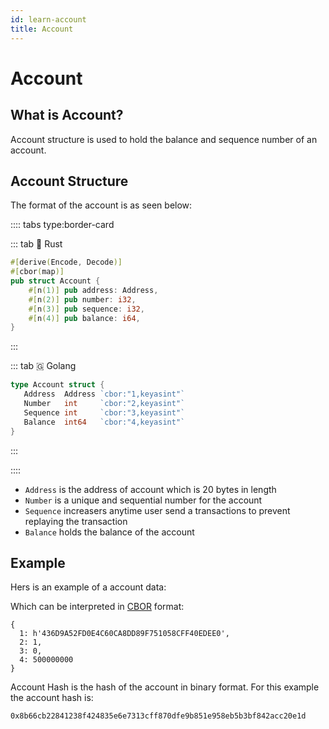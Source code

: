 ```yaml
---
id: learn-account
title: Account
---
```


# Account

## What is Account?

Account structure is used to hold the balance and sequence number of an account.

## Account Structure

The format of the account is as seen below:

:::: tabs type:border-card

::: tab 🦀 Rust

```rust
#[derive(Encode, Decode)]
#[cbor(map)]
pub struct Account {
    #[n(1)] pub address: Address,
    #[n(2)] pub number: i32,
    #[n(3)] pub sequence: i32,
    #[n(4)] pub balance: i64,
}
```

:::

::: tab 🇬 Golang

```go
type Account struct {
   Address  Address `cbor:"1,keyasint"`
   Number   int     `cbor:"2,keyasint"`
   Sequence int     `cbor:"3,keyasint"`
   Balance  int64   `cbor:"4,keyasint"`
}
```

:::

::::

- `Address` is the address of account which is 20 bytes in length
- `Number` is a unique and sequential number for the account
- `Sequence` increasers anytime user send a transactions to prevent replaying the transaction
- `Balance` holds the balance of the account

## Example

Hers is an example of a account data:

<hexdump bytes="a40154436d9a52fd0e4c60ca8dd89f751058cff40edee002010300041a1dcd6500" />

Which can be interpreted in
[CBOR](http://cbor.me/?bytes=a40154436d9a52fd0e4c60ca8dd89f751058cff40edee002010300041a1dcd6500)
format:

```
{
  1: h'436D9A52FD0E4C60CA8DD89F751058CFF40EDEE0',
  2: 1,
  3: 0,
  4: 500000000
}
```

Account Hash is the hash of the account in binary format. For this example the account hash is:

```
0x8b66cb22841238f424835e6e7313cff870dfe9b851e958eb5b3bf842acc20e1d
```
